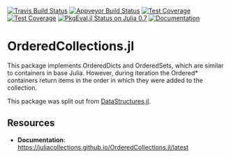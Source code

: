 [![Travis Build Status](https://travis-ci.org/JuliaCollections/OrderedCollections.jl.svg?branch=master)](https://travis-ci.org/JuliaCollections/OrderedCollections.jl)
[![Appveyor Build Status](https://ci.appveyor.com/api/projects/status/5gw9xok4e58aixsv?svg=true)](https://ci.appveyor.com/project/kmsquire/datastructures-jl)
[![Test Coverage](https://coveralls.io/repos/github/JuliaCollections/OrderedCollections.jl/badge.svg?branch=master)](https://coveralls.io/github/JuliaCollections/OrderedCollections.jl?branch=master)
[![Test Coverage](https://codecov.io/github/JuliaCollections/OrderedCollections.jl/coverage.svg?branch=master)](https://codecov.io/github/JuliaCollections/OrderedCollections.jl?branch=master)
[![PkgEval.jl Status on Julia 0.7](http://pkg.julialang.org/badges/OrderedCollections_0.7.svg)](http://pkg.julialang.org/?pkg=OrderedCollections&ver=0.7)
[![Documentation](https://img.shields.io/badge/docs-latest-blue.svg)](https://juliacollections.github.io/OrderedCollections.jl/latest)

OrderedCollections.jl
=====================

This package implements OrderedDicts and OrderedSets, which are similar to containers in base Julia.
However, during iteration the Ordered* containers return items in the order in which they were added to the collection.

This package was split out from [DataStructures.jl](https://github.com/JuliaCollections/DataStructures.jl).

Resources
---------

-   **Documentation**: https://juliacollections.github.io/OrderedCollections.jl/latest
